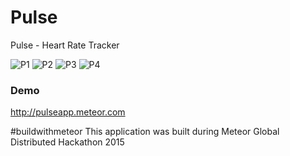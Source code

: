 # Pulse
Pulse - Heart Rate Tracker

![P1](https://raw.githubusercontent.com/firdausramlan/pulse/screenshot/screenshots/1.jpg "Pulse 1")
![P2](https://raw.githubusercontent.com/firdausramlan/pulse/screenshot/screenshots/2.jpg "Pulse 2")
![P3](https://raw.githubusercontent.com/firdausramlan/pulse/screenshot/screenshots/3.jpg "Pulse 3")
![P4](https://raw.githubusercontent.com/firdausramlan/pulse/screenshot/screenshots/polar_h7.jpg "Polar H7")

### Demo

http://pulseapp.meteor.com


&#35;buildwithmeteor
This application was built during Meteor Global Distributed Hackathon 2015
